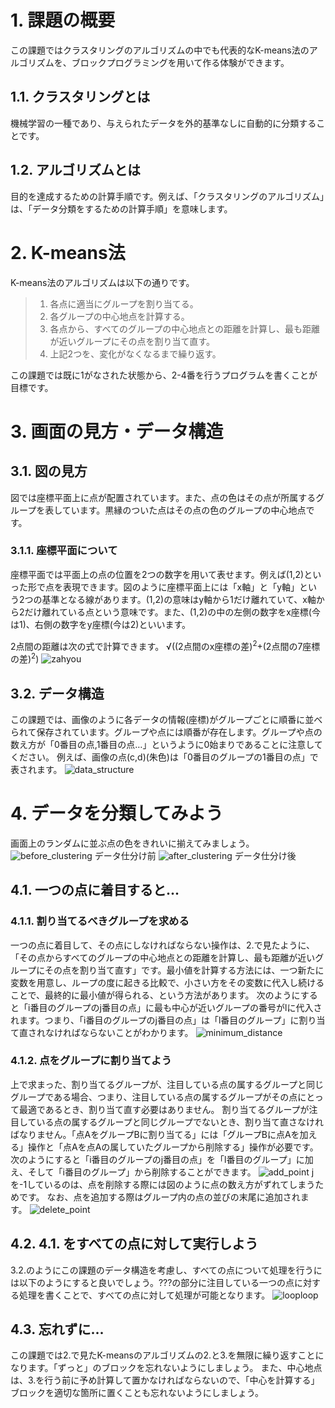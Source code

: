 # 1. 課題の概要
この課題ではクラスタリングのアルゴリズムの中でも代表的なK-means法のアルゴリズムを、ブロックプログラミングを用いて作る体験ができます。
## 1.1. クラスタリングとは
機械学習の一種であり、与えられたデータを外的基準なしに自動的に分類することです。
## 1.2. アルゴリズムとは
目的を達成するための計算手順です。例えば、「クラスタリングのアルゴリズム」は、「データ分類をするための計算手順」を意味します。

# 2. K-means法
K-means法のアルゴリズムは以下の通りです。
>1. 各点に適当にグループを割り当てる。
>1. 各グループの中心地点を計算する。
>1. 各点から、すべてのグループの中心地点との距離を計算し、最も距離が近いグループにその点を割り当て直す。
>1. 上記2つを、変化がなくなるまで繰り返す。

この課題では既に1がなされた状態から、2-4番を行うプログラムを書くことが目標です。

# 3. 画面の見方・データ構造
## 3.1. 図の見方
図では座標平面上に点が配置されています。また、点の色はその点が所属するグループを表しています。黒縁のついた点はその点の色のグループの中心地点です。
### 3.1.1. 座標平面について
座標平面では平面上の点の位置を2つの数字を用いて表せます。例えば(1,2)といった形で点を表現できます。図のように座標平面上には「x軸」と「y軸」という2つの基準となる線があります。(1,2)の意味はy軸から1だけ離れていて、x軸から2だけ離れている点という意味です。また、(1,2)の中の左側の数字をx座標(今は1)、右側の数字をy座標(今は2)といいます。

2点間の距離は次の式で計算できます。
√((2点間のx座標の差)<sup>2</sup>+(2点間の7座標の差)<sup>2</sup>)
![zahyou](./zahyou.svg)

## 3.2. データ構造
この課題では、画像のように各データの情報(座標)がグループごとに順番に並べられて保存されています。グループや点には順番が存在します。グループや点の数え方が「0番目の点,1番目の点…」というように0始まりであることに注意してください。 例えば、画像の点(c,d)(朱色)は「0番目のグループの1番目の点」で表されます。
![data_structure](../tutorial/Data_structure.svg)

# 4. データを分類してみよう
画面上のランダムに並ぶ点の色をきれいに揃えてみましょう。
![before_clustering](../tutorial/before_clustering.png)
データ仕分け前
![after_clustering](../tutorial/after_clustering.png)
データ仕分け後
## 4.1. 一つの点に着目すると...
### 4.1.1. 割り当てるべきグループを求める
一つの点に着目して、その点にしなければならない操作は、2.で見たように、「その点からすべてのグループの中心地点との距離を計算し、最も距離が近いグループにその点を割り当て直す」です。最小値を計算する方法には、一つ新たに変数を用意し、ループの度に起きる比較で、小さい方をその変数に代入し続けることで、最終的に最小値が得られる、という方法があります。
次のようにすると「i番目のグループのj番目の点」に最も中心が近いグループの番号がlに代入されます。つまり、「i番目のグループのj番目の点」は「l番目のグループ」に割り当て直されなければならないことがわかります。
![minimum_distance](./minimum_distance.png)
### 4.1.2. 点をグループに割り当てよう
上で求まった、割り当てるグループが、注目している点の属するグループと同じグループである場合、つまり、注目している点の属するグループがその点にとって最適であるとき、割り当て直す必要はありません。
割り当てるグループが注目している点の属するグループと同じグループでないとき、割り当て直さなければなりません。「点AをグループBに割り当てる」には「グループBに点Aを加える」操作と「点Aを点Aの属していたグループから削除する」操作が必要です。次のようにすると「i番目のグループのj番目の点」を「l番目のグループ」に加え、そして「i番目のグループ」から削除することができます。
![add_point](./add_point.png)
jを-1しているのは、点を削除する際には図のように点の数え方がずれてしまうためです。 なお、点を追加する際はグループ内の点の並びの末尾に追加されます。
![delete_point](../tutorial/Delete_point.svg)

## 4.2. 4.1. をすべての点に対して実行しよう
3.2.のようにこの課題のデータ構造を考慮し、すべての点について処理を行うには以下のようにすると良いでしょう。???の部分に注目している一つの点に対する処理を書くことで、すべての点に対して処理が可能となります。
![looploop](./looploop.png)
## 4.3. 忘れずに...
この課題では2.で見たK-meansのアルゴリズムの2.と3.を無限に繰り返すことになります。「ずっと」のブロックを忘れないようにしましょう。
また、中心地点は、3.を行う前に予め計算して置かなければならないので、「中心を計算する」ブロックを適切な箇所に置くことも忘れないようにしましょう。

